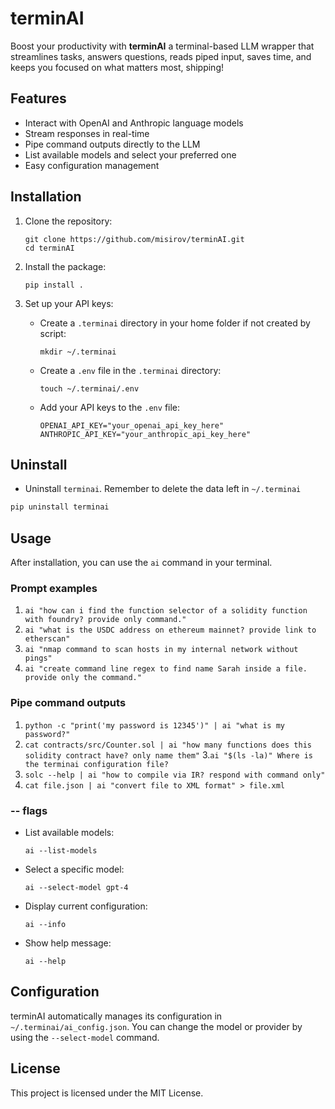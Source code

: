 # terminAI

Boost your productivity with **terminAI** a terminal-based LLM wrapper that streamlines tasks, answers questions, reads piped input, saves time, and keeps you focused on what matters most, shipping!

## Features

- Interact with OpenAI and Anthropic language models
- Stream responses in real-time
- Pipe command outputs directly to the LLM
- List available models and select your preferred one
- Easy configuration management

## Installation

1. Clone the repository:
   ```
   git clone https://github.com/misirov/terminAI.git
   cd terminAI
   ```

2. Install the package:
   ```
   pip install .
   ```

3. Set up your API keys:
   - Create a `.terminai` directory in your home folder if not created by script:
     ```
     mkdir ~/.terminai
     ```
   - Create a `.env` file in the `.terminai` directory:
     ```
     touch ~/.terminai/.env
     ```
   - Add your API keys to the `.env` file:
     ```
     OPENAI_API_KEY="your_openai_api_key_here"
     ANTHROPIC_API_KEY="your_anthropic_api_key_here"
     ```

## Uninstall

- Uninstall `terminai`. Remember to delete the data left in `~/.terminai`
```python
pip uninstall terminai
```


## Usage

After installation, you can use the `ai` command in your terminal.

### Prompt examples

1. `ai "how can i find the function selector of a solidity function with foundry? provide only command."`
2. `ai "what is the USDC address on ethereum mainnet? provide link to etherscan"`
3. `ai "nmap command to scan hosts in my internal network without pings"`
4. `ai "create command line regex to find name Sarah inside a file. provide only the command."`


### Pipe command outputs

1. `python -c "print('my password is 12345')" | ai "what is my password?"`
2. `cat contracts/src/Counter.sol | ai "how many functions does this solidity contract have? only name them"`
3.`ai "$(ls -la)" Where is the terminai configuration file?`
4. `solc --help | ai "how to compile via IR? respond with command only"`
5. `cat file.json | ai "convert file to XML format" > file.xml`

### -- flags
- List available models:
  ```
  ai --list-models
  ```

- Select a specific model:
  ```
  ai --select-model gpt-4
  ```

- Display current configuration:
  ```
  ai --info
  ```

- Show help message:
  ```
  ai --help
  ```

## Configuration

terminAI automatically manages its configuration in `~/.terminai/ai_config.json`. You can change the model or provider by using the `--select-model` command.



## License

This project is licensed under the MIT License.

